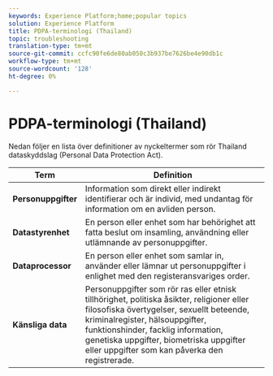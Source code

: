 ```yaml
---
keywords: Experience Platform;home;popular topics
solution: Experience Platform
title: PDPA-terminologi (Thailand)
topic: troubleshooting
translation-type: tm+mt
source-git-commit: ccfc90fe6de80ab050c3b937be7626be4e90db1c
workflow-type: tm+mt
source-wordcount: '128'
ht-degree: 0%

---
```



# PDPA-terminologi (Thailand)

Nedan följer en lista över definitioner av nyckeltermer som rör Thailand dataskyddslag (Personal Data Protection Act).

| Term | Definition |
| --- | --- |
| **Personuppgifter** | Information som direkt eller indirekt identifierar och är individ, med undantag för information om en avliden person. |
| **Datastyrenhet** | En person eller enhet som har behörighet att fatta beslut om insamling, användning eller utlämnande av personuppgifter. |
| **Dataprocessor** | En person eller enhet som samlar in, använder eller lämnar ut personuppgifter i enlighet med den registeransvariges order. |
| **Känsliga data** | Personuppgifter som rör ras eller etnisk tillhörighet, politiska åsikter, religioner eller filosofiska övertygelser, sexuellt beteende, kriminalregister, hälsouppgifter, funktionshinder, facklig information, genetiska uppgifter, biometriska uppgifter eller uppgifter som kan påverka den registrerade. |